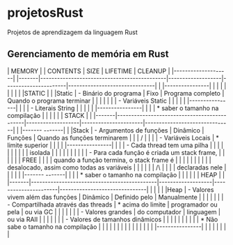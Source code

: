 # projetosRust
Projetos de aprendizagem da linguagem Rust

## Gerenciamento de memória em Rust

| MEMORY             |  | CONTENTS                                            | SIZE              | LIFETIME             | CLEANUP                       |
|--------------------|  |-------|---------------------------------------------|-------------------|----------------------|-------------------------------|
| |----------------| |  |       |                                             |                   |                      |                               |
| |STATIC          | |  |Static | - Binário do programa                       | Fixo              | Programa completo    | Quando o programa terminar    |
| |                | |  |       | - Variáveis Static                          |                   |                      |                               |
| |----------------| |  |       | - Literais String                           |                   |                      |                               |
| |----------------| |  |       | * saber o tamanho na compilação             |                   |                      |                               |
| | STACK          | |  |-------|---------------------------------------------|-------------------|----------------------|-------------------------------|
| |-------  -------| |  |Stack  | - Argumentos de funções                     | Dinâmico          | Funções              | Quando as funções terminarem  |
| |       \/       | |  |       | - Variáveis Locais                          | * limite superior |                      |                               |
| |----------------| |  |       | - Cada thread tem uma pilha                 |                   |                      |                               |
| |                | |  |       |   isolada                                   |                   |                      |                               |
| |                | |  |       | - Para cada função é criada um stack frame, |                   |                      |                               |
| |  FREE          | |  |       |   quando a função termina, o stack frame é  |                   |                      |                               |
| |                | |  |       |   desalocado, assim como todas as variáveis |                   |                      |                               |
| |       /\       | |  |       |   declaradas nele                           |                   |                      |                               |
| |-------  -------| |  |       | * saber o tamanho na compilação             |                   |                      |                               |
| | HEAP           | |  |-------|---------------------------------------------|-------------------|----------------------|-------------------------------|
| |                | |  |Heap   | - Valores vivem além das funções            | Dinâmico          | Definido pelo        | Manualmente                   |
| |                | |  |       | - Compartilhada através das threads         | * acima do limite | programador ou pela  | ou via GC                     |
| |                | |  |       | - Valores grandes                           |   do computador   | linguagem            | ou via RAII                   |
| |                | |  |       | - Valores de tamanhos dinâmicos             |                   |                      |                               |
| |                | |  |       | * Não sabe o tamanho na compilação          |                   |                      |                               |
| |                | |  |       |                                             |                   |                      |                               |
| |----------------| |  |       |                                             |                   |                      |                               |
